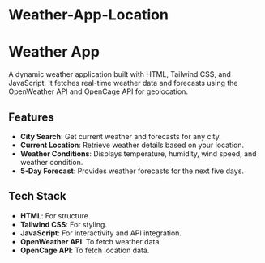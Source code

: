 # Weather-App-Location

# Weather App

A dynamic weather application built with HTML, Tailwind CSS, and JavaScript. It fetches real-time weather data and forecasts using the OpenWeather API and OpenCage API for geolocation.

## Features

- **City Search**: Get current weather and forecasts for any city.
- **Current Location**: Retrieve weather details based on your location.
- **Weather Conditions**: Displays temperature, humidity, wind speed, and weather condition.
- **5-Day Forecast**: Provides weather forecasts for the next five days.

## Tech Stack

- **HTML**: For structure.
- **Tailwind CSS**: For styling.
- **JavaScript**: For interactivity and API integration.
- **OpenWeather API**: To fetch weather data.
- **OpenCage API**: To fetch location data.
